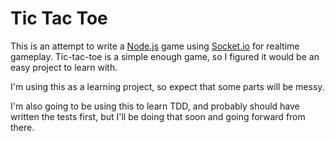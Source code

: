 # Tic Tac Toe

This is an attempt to write a [Node.js](http://nodejs.org) game using [Socket.io](http://socket.io) for realtime gameplay. Tic-tac-toe is a simple enough game, so I figured it would be an easy project to learn with.

I'm using this as a learning project, so expect that some parts will be messy.

I'm also going to be using this to learn TDD, and probably should have written the tests first, but I'll be doing that soon and going forward from there.

